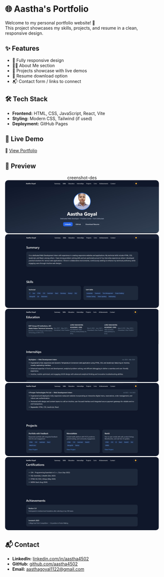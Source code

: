 
# 🌐 Aastha's Portfolio  

Welcome to my personal portfolio website! 🚀  
This project showcases my skills, projects, and resume in a clean, responsive design.  

## ✨ Features  
- 📱 Fully responsive design  
- 👩‍💻 About Me section  
- 📂 Projects showcase with live demos  
- 📄 Resume download option  
- 📬 Contact form / links to connect  

## 🛠️ Tech Stack  
- **Frontend:** HTML, CSS, JavaScript, React, Vite  
- **Styling:** Modern CSS, Tailwind (if used)  
- **Deployment:** GitHub Pages  

## 🚀 Live Demo  
🔗 [View Portfolio](https://aastha4502.github.io/AasthaPortfolio)  

## 📸 Preview  
<p align="center">creenshot-des
  <img src="photo1.jpg" alt="Desktop Screenshot" width="600" style="border-radius:10px; margin-right:10px;" />
   <img src="photo2.jpg" alt="Desktop Screenshot" width="600" style="border-radius:10px; margin-right:10px;" />
    <img src="photo3.jpg" alt="Desktop Screenshot" width="600" style="border-radius:10px; margin-right:10px;" />
     <img src="photo4.jpg" alt="Desktop Screenshot" width="600" style="border-radius:10px; margin-right:10px;" />
      <img src="photo5.jpg" alt="Desktop Screenshot" width="600" style="border-radius:10px; margin-right:10px;" />
  
</p> 


## 📬 Contact  
- **LinkedIn:** [linkedin.com/in/aastha4502](https://linkedin.com/in/aastha4502)  
- **GitHub:** [github.com/aastha4502](https://github.com/aastha4502)  
- **Email:** aasthagoyal1122@gmail.com  



